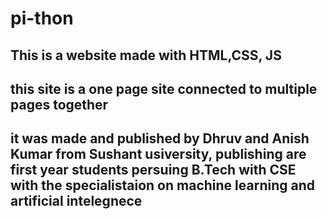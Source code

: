 # pi-thon

## This is a website made with HTML,CSS, JS
 
## this site is a one page site connected to multiple pages together  


## it was made and published by Dhruv and Anish Kumar from Sushant usiversity, publishing are first year students persuing B.Tech with CSE with the specialistaion on machine learning and artificial intelegnece
 
